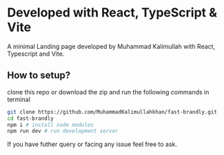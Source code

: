 # Developed with React, TypeScript & Vite

A minimal Landing page developed by Muhammad Kalimullah with React, Typescript and Vite.

## How to setup?

clone this repo or download the zip and run the following commands in terminal

```bash
git clone https://github.com/MuhammadKalimullahkhan/fast-brandly.git
cd fast-brandly
npm i # install node modules
npm run dev # run development server
```

If you have futher query or facing any issue feel free to ask.
